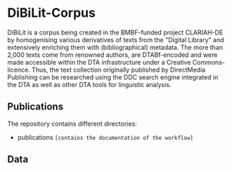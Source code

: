 # DiBiLit-Corpus

DiBiLit is a corpus being created in the BMBF-funded project
CLARIAH-DE by homogenising various derivatives of texts from the
"Digital Library" and extensively enriching them with
(bibliographical) metadata. The more than 2,000 texts come from
renowned authors, are DTABf-encoded and were made accessible within
the DTA infrastructure under a Creative Commons-licence. Thus, the text
collection originally published by DirectMedia Publishing can be
researched using the DDC search engine integrated in the DTA as well
as other DTA tools for linguistic analysis.

## Publications
The repository contains different directories:

- publications `[contains the documentation of the workflow]`

## Data
